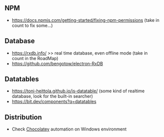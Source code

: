 ## NPM ##
* https://docs.npmjs.com/getting-started/fixing-npm-permissions   (take in count to fix some...)
## Database ##
* https://rxdb.info/ >> real time database, even offline mode (take in count in the RoadMap)
* https://github.com/bengotow/electron-RxDB

## Datatables ##
* https://toni-heittola.github.io/js-datatable/   (some kind of realtime database, look for the built-in searcher)
* https://bit.dev/components?q=datatables

## Distribution ##
* Check [Chocolatey](https://chocolatey.org/docs/create-packages) automation on Windows environment